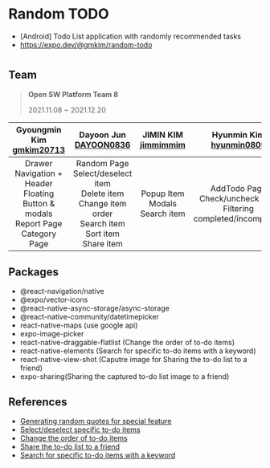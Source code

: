 # Random TODO
- [Android] Todo List application with randomly recommended tasks
- https://expo.dev/@gmkim/random-todo


#


## Team
> **Open SW Platform Team 8**
>
> 2021.11.08 ~ 2021.12.20


|Gyoungmin Kim<br>[gmkim20713](https://github.com/gmkim20713)|Dayoon Jun<br>[DAYOON0836](https://github.com/DAYOON0836)|JIMIN KIM<br>[jimmimmim](https://github.com/jimmimmim)|Hyunmin Kim<br>[hyunmin0809](https://github.com/hyunmin0809)|
|:---:|:---:|:---:|:---:|
|Drawer Navigation + Header<br>Floating Button & modals<br>Report Page<br>Category Page|Random Page<br>Select/deselect item<br>Delete item<br>Change item order<br>Search item<br>Sort item<br>Share item|Popup Item<br>Modals<br>Search item|AddTodo Page<br>Check/uncheck item<br>Filtering completed/incompleted|

## Packages
- @react-navigation/native
- @expo/vector-icons
- @react-native-async-storage/async-storage
- @react-native-community/datetimepicker
- react-native-maps (use google api)
- expo-image-picker
- react-native-draggable-flatlist (Change the order of to-do items)
- react-native-elements (Search for specific to-do items with a keyword)
- react-native-view-shot (Caputre image for Sharing the to-do list to a friend)
- expo-sharing(Sharing the captured to-do list image to a friend)

## References
- [Generating random quotes for special feature](https://github.com/Sagarika00/Quotes-App.git)
- [Select/deselect specific to-do items](https://dev.to/ndpniraj/react-native-multi-select-on-long-press-touchable-opacity-4ml1)
- [Change the order of to-do items](https://snack.expo.dev/@nicksinai/react-native-draggable-flatlist-flow-solution)
- [Share the to-do list to a friend](https://medium.com/@imtusharraj/taking-screen-viewshot-and-sharing-it-using-react-native-and-expo-sharing-deb3ccfe3dc3)
- [Search for specific to-do items with a keyword](https://snack.expo.dev/embedded/@aboutreact/example-of-search-bar-in-react-native?iframeId=ewbug1wk1e&preview=true&platform=ios&theme=dark)

